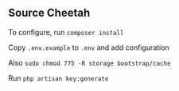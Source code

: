 ## Source Cheetah

To configure, run `composer install`

Copy `.env.example` to `.env` and add configuration

Also `sudo chmod 775 -R storage bootstrap/cache`

Run `php artisan key:generate`
